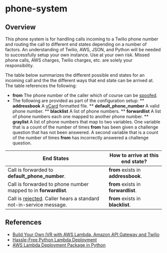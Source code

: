 # phone-system
## Overview
This phone system is for handling calls incoming to a Twilio phone number and routing the call to different end states depending on a number of factors.  An understanding of Twilio, AWS, JSON, and Python will be needed to successfully setup your own instance.  Use at your own risk.  Missed phone calls, AWS charges, Twilio charges, etc. are solely your responsibility.

The table below summarizes the different possible end states for an incoming call and the the different ways that end state can be arrived at.  The table references the following: 
* __from__ The phone number of the caller which of course can be [spoofed](https://en.wikipedia.org/wiki/Caller_ID_spoofing).
* The following are provided as part of the configuration setup:
** __addressbook__ A [vCard](https://en.wikipedia.org/wiki/VCard) formatted file.
** __default_phone_number__ A valid phone number.
** __blacklist__ A list of phone numbers.
** __forwardlist__ A list of phone numbers each one mapped to another phone number.
** __graylist__ A list of phone numbers that map to two variables.  One variable that is a count of the number of times __from__ has been given a challenge question that has not been answered.  A second variable that is a count of the number of times __from__ has incorrectly answered a challenge question.

End States | How to arrive at this end state?
----------------|----------------------------
Call is forwarded to __default_phone_number__.|__from__ exists in __addressbook__.
Call is forwarded to phone number mapped to in __forwardlist__.|__from__ exists in __forwardlist__.
Call is [rejected](https://www.twilio.com/docs/voice/twiml/reject).  Caller hears a standard not-in-service message.|__from__ exists in __blacklist__. 

## References
* [Build Your Own IVR with AWS Lambda, Amazon API Gateway and Twilio](https://www.twilio.com/blog/2015/09/build-your-own-ivr-with-aws-lambda-amazon-api-gateway-and-twilio.html)
* [Hassle-Free Python Lambda Deployment](https://joarleymoraes.com/hassle-free-python-lambda-deployment)
* [AWS Lambda Deployment Package in Python](https://docs.aws.amazon.com/lambda/latest/dg/lambda-python-how-to-create-deployment-package.html)
